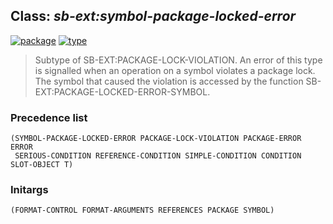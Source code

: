 ## Class: ***sb-ext:symbol-package-locked-error***
[![package](https://img.shields.io/badge/Package-SB--EXT-5f9ea0.svg?style=social&colorA=999999)](../) [![type](https://img.shields.io/badge/Type-Class-5f9ea0.svg?style=social&colorA=999999)](../#class) 

> Subtype of SB-EXT:PACKAGE-LOCK-VIOLATION. An error of this type is
> signalled when an operation on a symbol violates a package lock. The
> symbol that caused the violation is accessed by the function
> SB-EXT:PACKAGE-LOCKED-ERROR-SYMBOL.

### Precedence list
```
(SYMBOL-PACKAGE-LOCKED-ERROR PACKAGE-LOCK-VIOLATION PACKAGE-ERROR ERROR
 SERIOUS-CONDITION REFERENCE-CONDITION SIMPLE-CONDITION CONDITION SLOT-OBJECT T)
```
### Initargs
```
(FORMAT-CONTROL FORMAT-ARGUMENTS REFERENCES PACKAGE SYMBOL)
```
